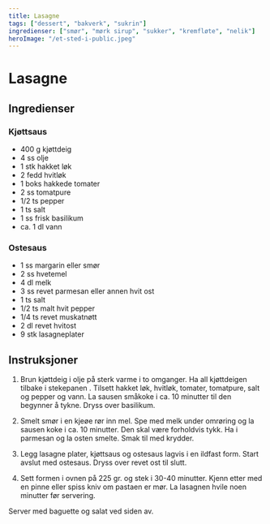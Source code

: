 ```yaml
---
title: Lasagne
tags: ["dessert", "bakverk", "sukrin"]
ingredienser: ["smør", "mørk sirup", "sukker", "kremfløte", "nelik"]
heroImage: "/et-sted-i-public.jpeg"
---
```


# Lasagne

## Ingredienser

### Kjøttsaus

- 400 g kjøttdeig
- 4 ss olje
- 1 stk hakket løk
- 2 fedd hvitløk
- 1 boks hakkede tomater
- 2 ss tomatpure
- 1/2 ts pepper
- 1 ts salt
- 1 ss frisk basilikum
- ca. 1 dl vann

### Ostesaus

- 1 ss margarin eller smør
- 2 ss hvetemel
- 4 dl melk
- 3 ss revet parmesan eller annen hvit ost
- 1 ts salt
- 1/2 ts malt hvit pepper
- 1/4 ts revet muskatnøtt
- 2 dl revet hvitost
- 9 stk lasagneplater

## Instruksjoner

1. Brun kjøttdeig i olje på sterk varme i to omganger. Ha all kjøttdeigen tilbake i stekepanen . Tilsett hakket løk, hvitløk, tomater, tomatpure, salt og pepper og vann. La sausen småkoke i ca. 10 minutter til den begynner å tykne. Dryss over basilikum.

2. Smelt smør i en kjeøe rør inn mel. Spe med melk under omrøring og la sausen koke i ca. 10 minutter. Den skal være forholdvis tykk. Ha i parmesan og la osten smelte. Smak til med krydder.

3. Legg lasagne plater, kjøttsaus og ostesaus lagvis i en ildfast form. Start avslut med ostesaus. Dryss over revet ost til slutt.

4. Sett formen i ovnen på 225 gr. og stek i 30-40 minutter. Kjenn etter med en pinne eller spiss kniv om pastaen er mør. La lasagnen hvile noen minutter før servering.

Server med baguette og salat ved siden av.
